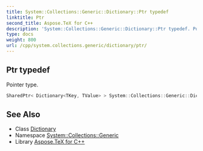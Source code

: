 ```yaml
---
title: System::Collections::Generic::Dictionary::Ptr typedef
linktitle: Ptr
second_title: Aspose.TeX for C++
description: 'System::Collections::Generic::Dictionary::Ptr typedef. Pointer type in C++.'
type: docs
weight: 800
url: /cpp/system.collections.generic/dictionary/ptr/
---
```

## Ptr typedef


Pointer type.

```cpp
SharedPtr< Dictionary<TKey, TValue> > System::Collections::Generic::Dictionary< TKey, TValue >::Ptr
```

## See Also

* Class [Dictionary](../)
* Namespace [System::Collections::Generic](../../)
* Library [Aspose.TeX for C++](../../../)
